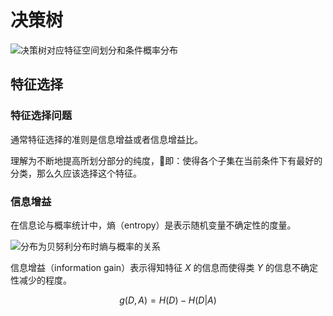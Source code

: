 # 决策树

![决策树对应特征空间划分和条件概率分布](http://ofqm89vhw.bkt.clouddn.com/15a2483c23c9f53b4f9a6de0541cd09e.png)

## 特征选择

### 特征选择问题

通常特征选择的准则是信息增益或者信息增益比。

理解为不断地提高所划分部分的纯度，即：使得各个子集在当前条件下有最好的分类，那么久应该选择这个特征。

### 信息增益

在信息论与概率统计中，熵（entropy）是表示随机变量不确定性的度量。

![分布为贝努利分布时熵与概率的关系](http://ofqm89vhw.bkt.clouddn.com/7b5061af69f575ec2b06ff369b0e269c.png)

信息增益（information gain）表示得知特征 ${X}$ 的信息而使得类 ${Y}$ 的信息不确定性减少的程度。

$${g(D,A) = H(D) - H(D|A)}$$

